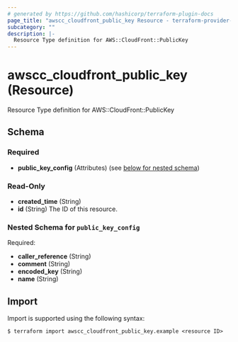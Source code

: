 ```yaml
---
# generated by https://github.com/hashicorp/terraform-plugin-docs
page_title: "awscc_cloudfront_public_key Resource - terraform-provider-awscc"
subcategory: ""
description: |-
  Resource Type definition for AWS::CloudFront::PublicKey
---
```


# awscc_cloudfront_public_key (Resource)

Resource Type definition for AWS::CloudFront::PublicKey



<!-- schema generated by tfplugindocs -->
## Schema

### Required

- **public_key_config** (Attributes) (see [below for nested schema](#nestedatt--public_key_config))

### Read-Only

- **created_time** (String)
- **id** (String) The ID of this resource.

<a id="nestedatt--public_key_config"></a>
### Nested Schema for `public_key_config`

Required:

- **caller_reference** (String)
- **comment** (String)
- **encoded_key** (String)
- **name** (String)

## Import

Import is supported using the following syntax:

```shell
$ terraform import awscc_cloudfront_public_key.example <resource ID>
```

